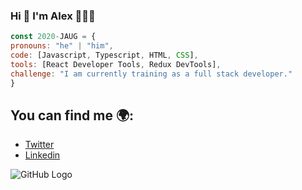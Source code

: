 ### Hi 👋 I'm Alex 👨🏽‍💻

   ```javascript
const 2020-JAUG = {
  pronouns: "he" | "him",
  code: [Javascript, Typescript, HTML, CSS],
  tools: [React Developer Tools, Redux DevTools],
 challenge: "I am currently training as a full stack developer."
}
```

## You can find me 🌍:
- [Twitter](https://twitter.com/AUrbina09807986)
- [Linkedin](https://www.linkedin.com/in/alejandro-urbina-gonzalez-686263169/)
 
![GitHub Logo](https://github.com/2020-JAUG/website-grid/blob/master/img/faviconYellow.png?raw=true)

<!--
**2020-JAUG/2020-JAUG** is a ✨ _special_ ✨ repository because its `README.md` (this file) appears on your GitHub profile.

Here are some ideas to get you started:

- 🔭 I’m currently working on ...
- 🌱 I’m currently learning ...
- 👯 I’m looking to collaborate on ...
- 🤔 I’m looking for help with ...
- 💬 Ask me about ...
- 📫 How to reach me: ...
- 😄 Pronouns: ...
- ⚡ Fun fact: ...
-->
